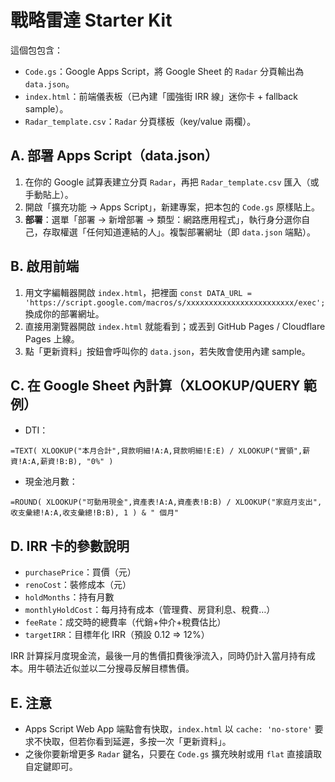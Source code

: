 # 戰略雷達 Starter Kit

這個包包含：
- `Code.gs`：Google Apps Script，將 Google Sheet 的 `Radar` 分頁輸出為 `data.json`。
- `index.html`：前端儀表板（已內建「國強街 IRR 線」迷你卡 + fallback sample）。
- `Radar_template.csv`：`Radar` 分頁樣板（key/value 兩欄）。

## A. 部署 Apps Script（data.json）
1. 在你的 Google 試算表建立分頁 `Radar`，再把 `Radar_template.csv` 匯入（或手動貼上）。
2. 開啟「擴充功能 → Apps Script」，新建專案，把本包的 `Code.gs` 原樣貼上。
3. **部署**：選單「部署 → 新增部署 → 類型：網路應用程式」，執行身分選你自己，存取權選「任何知道連結的人」。複製部署網址（即 `data.json` 端點）。

## B. 啟用前端
1. 用文字編輯器開啟 `index.html`，把裡面 `const DATA_URL = 'https://script.google.com/macros/s/xxxxxxxxxxxxxxxxxxxxxxxx/exec';` 換成你的部署網址。
2. 直接用瀏覽器開啟 `index.html` 就能看到；或丟到 GitHub Pages / Cloudflare Pages 上線。
3. 點「更新資料」按鈕會呼叫你的 `data.json`，若失敗會使用內建 sample。

## C. 在 Google Sheet 內計算（XLOOKUP/QUERY 範例）
- DTI：
```
=TEXT( XLOOKUP("本月合計",貸款明細!A:A,貸款明細!E:E) / XLOOKUP("實領",薪資!A:A,薪資!B:B), "0%" )
```
- 現金池月數：
```
=ROUND( XLOOKUP("可動用現金",資產表!A:A,資產表!B:B) / XLOOKUP("家庭月支出",收支彙總!A:A,收支彙總!B:B), 1 ) & " 個月"
```

## D. IRR 卡的參數說明
- `purchasePrice`：買價（元）
- `renoCost`：裝修成本（元）
- `holdMonths`：持有月數
- `monthlyHoldCost`：每月持有成本（管理費、房貸利息、稅費…）
- `feeRate`：成交時的總費率（代銷+仲介+稅費估比）
- `targetIRR`：目標年化 IRR（預設 0.12 => 12%）

IRR 計算採月度現金流，最後一月的售價扣費後淨流入，同時仍計入當月持有成本。用牛頓法近似並以二分搜尋反解目標售價。

## E. 注意
- Apps Script Web App 端點會有快取，`index.html` 以 `cache: 'no-store'` 要求不快取，但若你看到延遲，多按一次「更新資料」。
- 之後你要新增更多 `Radar` 鍵名，只要在 `Code.gs` 擴充映射或用 `flat` 直接讀取自定鍵即可。
